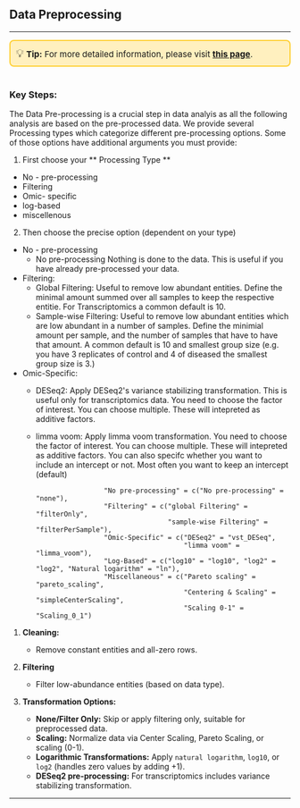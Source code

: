 ## Data Preprocessing
***  
<div style="border: 2px solid #ffcf30; background-color: #fff0bf; padding: 10px; border-radius: 8px; font-size: 15px;">
<span style="font-size: 20px;">💡</span>  <strong>Tip:</strong> For more detailed information, please visit 
<a href="https://icb-dcm.github.io/cOmicsArt/interface-details/03-pre-processing.html" target="_blank" style="font-weight: bold;">this page</a>.
</div>
<br>

### Key Steps:

The Data Pre-processing is a crucial step in data analyis as all the following analysis are based on the pre-processed data.
We provide several Processing types which categorize different pre-processing options. Some of those options have additional arguments you must provide:

1. First choose your ** Processing Type **
  - No - pre-processing
  - Filtering
  - Omic- specific
  - log-based
  - miscellenous

2. Then choose the precise option (dependent on your type)
  - No - pre-processing
    - No pre-processing 
    Nothing is done to the data. This is useful if you have already pre-processed your data.
  - Filtering:
    - Global Filtering:
    Useful to remove low abundant entities.
    Define the minimal amount summed over all samples to keep the respective entitie. For Transcriptomics a common default is 10. 
    - Sample-wise Filtering:
    Useful to remove low abundant entities which are low abundant in a number of samples.
    Define the minimial amount per sample, and the number of samples that have to have that amount. A common default is 10 and smallest group size (e.g.  you have 3 replicates of control and 4 of diseased the smallest group size is 3.)
  - Omic-Specific:
    - DESeq2:
    Apply DESeq2's variance stabilizing transformation. This is useful only for transcriptomics data. You need to choose the factor of interest. You can choose multiple. These will intepreted as additive factors.
    - limma voom:
    Apply limma voom transformation. You need to choose the factor of interest. You can choose multiple. These will intepreted as additive factors. You can also specifc whether you want to include an intercept or not. Most often you want to keep an      intercept (default)


                           "No pre-processing" = c("No pre-processing" = "none"),
                           "Filtering" = c("global Filtering" = "filterOnly",
                                           "sample-wise Filtering" = "filterPerSample"),
                           "Omic-Specific" = c("DESeq2" = "vst_DESeq",
                                               "limma voom" = "limma_voom"),
                           "Log-Based" = c("log10" = "log10", "log2" = "log2", "Natural logarithm" = "ln"),
                           "Miscellaneous" = c("Pareto scaling" = "pareto_scaling",
                                               "Centering & Scaling" = "simpleCenterScaling", 
                                               "Scaling 0-1" = "Scaling_0_1")

1. **Cleaning:**  
   - Remove constant entities and all-zero rows.  

2. **Filtering**  
   - Filter low-abundance entities (based on data type).  

3. **Transformation Options:**  
   - **None/Filter Only:** Skip or apply filtering only, suitable for preprocessed data.  
   - **Scaling:** Normalize data via Center Scaling, Pareto Scaling, or scaling (0-1).  
   - **Logarithmic Transformations:** Apply `natural logarithm`, `log10`, or `log2` 
     (handles zero values by adding +1).  
   - **DESeq2 pre-processing:** For transcriptomics includes variance stabilizing transformation.  

--- 